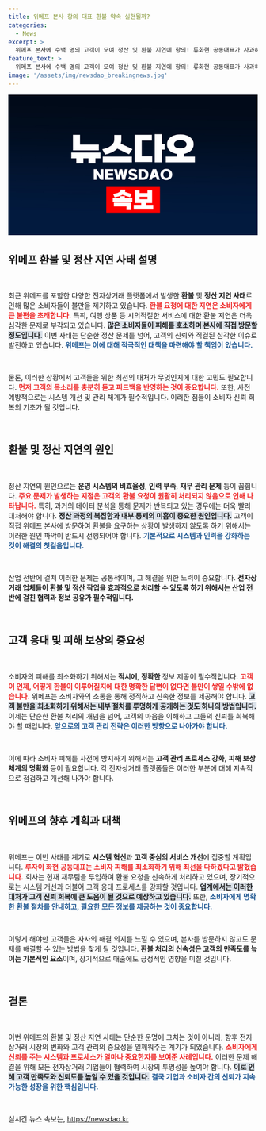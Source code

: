 ```yaml
---
title: 위메프 본사 항의 대표 환불 약속 실현될까?
categories:
  - News
excerpt: >
  위메프 본사에 수백 명의 고객이 모여 정산 및 환불 지연에 항의! 류화현 공동대표가 사과하며 피해 보상을 약속했다. 소비자 피해가 커지기 전에 대처할 수 있을지 주목된다!
feature_text: >
  위메프 본사에 수백 명의 고객이 모여 정산 및 환불 지연에 항의! 류화현 공동대표가 사과하며 피해 보상을 약속했다. 소비자 피해가 커지기 전에 대처할 수 있을지 주목된다!
image: '/assets/img/newsdao_breakingnews.jpg'
---
```


<p><img src="/assets/img/newsdao_breakingnews.jpg" alt="flaretime 속보" /></p>

<h2 data-ke-size="size26">위메프 환불 및 정산 지연 사태 설명</h2>

<p data-ke-size="size16">&nbsp;</p>

<p>최근 위메프를 포함한 다양한 전자상거래 플랫폼에서 발생한 <b>환불</b> 및 <b>정산 지연 사태</b>로 인해 많은 소비자들이 불만을 제기하고 있습니다. <b><span style="color: #ee2323;">환불 요청에 대한 지연은 소비자에게 큰 불편을 초래합니다.</span></b> 특히, 여행 상품 등 시의적절한 서비스에 대한 환불 지연은 더욱 심각한 문제로 부각되고 있습니다. <b><span style="background-color: #21538527;">많은 소비자들이 피해를 호소하며 본사에 직접 방문할 정도입니다.</span></b> 이번 사태는 단순한 정산 문제를 넘어, 고객의 신뢰와 직결된 심각한 이슈로 발전하고 있습니다. <b><span style="color: #1a5490;">위메프는 이에 대해 적극적인 대책을 마련해야 할 책임이 있습니다.</span></b></p>

<p data-ke-size="size16">&nbsp;</p>

<p>물론, 이러한 상황에서 고객들을 위한 최선의 대처가 무엇인지에 대한 고민도 필요합니다. <b><span style="color: #ee2323;">먼저 고객의 목소리를 충분히 듣고 피드백을 반영하는 것이 중요합니다.</span></b> 또한, 사전 예방책으로는 시스템 개선 및 관리 체계가 필수적입니다. 이러한 점들이 소비자 신뢰 회복의 기초가 될 것입니다.</p>

<p data-ke-size="size16">&nbsp;</p>

<h2 data-ke-size="size26">환불 및 정산 지연의 원인</h2>

<p data-ke-size="size16">&nbsp;</p>

<p>정산 지연의 원인으로는 <b>운영 시스템의 비효율성</b>, <b>인력 부족</b>, <b>재무 관리 문제</b> 등이 꼽힙니다. <b><span style="color: #ee2323;">주요 문제가 발생하는 지점은 고객의 환불 요청이 원활히 처리되지 않음으로 인해 나타납니다.</span></b> 특히, 과거의 데이터 분석을 통해 문제가 반복되고 있는 경우에는 더욱 빨리 대처해야 합니다. <b><span style="background-color: #21538527;">정산 과정의 복잡함과 내부 통제의 미흡이 중요한 원인입니다.</span></b> 고객이 직접 위메프 본사에 방문하여 환불을 요구하는 상황이 발생하지 않도록 하기 위해서는 이러한 원인 파악이 반드시 선행되어야 합니다. <b><span style="color: #1a5490;">기본적으로 시스템과 인력을 강화하는 것이 해결의 첫걸음입니다.</span></b></p>

<p data-ke-size="size16">&nbsp;</p>

<p>산업 전반에 걸쳐 이러한 문제는 공통적이며, 그 해결을 위한 노력이 중요합니다. <b>전자상거래 업체들이 환불 및 정산 작업을 효과적으로 처리할 수 있도록 하기 위해서는 산업 전반에 걸친 협력과 정보 공유가 필수적입니다.</b> </p>

<p data-ke-size="size16">&nbsp;</p>

<h2 data-ke-size="size26">고객 응대 및 피해 보상의 중요성</h2>

<p data-ke-size="size16">&nbsp;</p>

<p>소비자의 피해를 최소화하기 위해서는 <b>적시에</b>, <b>정확한</b> 정보 제공이 필수적입니다. <b><span style="color: #ee2323;">고객이 언제, 어떻게 환불이 이루어질지에 대한 명확한 답변이 없다면 불만이 쌓일 수밖에 없습니다.</span></b> 위메프는 소비자와의 소통을 통해 정직하고 신속한 정보를 제공해야 합니다. <b><span style="background-color: #21538527;">고객 불만을 최소화하기 위해서는 내부 절차를 투명하게 공개하는 것도 하나의 방법입니다.</span></b> 이제는 단순한 환불 처리의 개념을 넘어, 고객의 마음을 이해하고 그들의 신뢰를 회복해야 할 때입니다. <b><span style="color: #1a5490;">앞으로의 고객 관리 전략은 이러한 방향으로 나아가야 합니다.</span></b></p>

<p data-ke-size="size16">&nbsp;</p>

<p>이에 따라 소비자 피해를 사전에 방지하기 위해서는 <b>고객 관리 프로세스 강화</b>, <b>피해 보상 체계의 명확화</b> 등이 필요합니다. 각 전자상거래 플랫폼들은 이러한 부분에 대해 지속적으로 점검하고 개선해 나가야 합니다.</p>

<p data-ke-size="size16">&nbsp;</p>

<h2 data-ke-size="size26">위메프의 향후 계획과 대책</h2>

<p data-ke-size="size16">&nbsp;</p>

<p>위메프는 이번 사태를 계기로 <b>시스템 혁신</b>과 <b>고객 중심의 서비스 개선</b>에 집중할 계획입니다. <b><span style="color: #ee2323;">루자이 화현 공동대표는 소비자 피해를 최소화하기 위해 최선을 다하겠다고 밝혔습니다.</span></b> 회사는 현재 재무팀을 투입하여 환불 요청을 신속하게 처리하고 있으며, 장기적으로는 시스템 개선과 더불어 고객 응대 프로세스를 강화할 것입니다. <b><span style="background-color: #21538527;">업계에서는 이러한 대처가 고객 신뢰 회복에 큰 도움이 될 것으로 예상하고 있습니다.</span></b> 또한, <b><span style="color: #1a5490;">소비자에게 명확한 환불 절차를 안내하고, 필요한 모든 정보를 제공하는 것이 중요합니다.</span></b></p>

<p data-ke-size="size16">&nbsp;</p>

<p>이렇게 해야만 고객들은 자사의 해결 의지를 느낄 수 있으며, 본사를 방문하지 않고도 문제를 해결할 수 있는 방법을 찾게 될 것입니다. <b>환불 처리의 신속성은 고객의 만족도를 높이는 기본적인 요소</b>이며, 장기적으로 매출에도 긍정적인 영향을 미칠 것입니다.</p>

<p data-ke-size="size16">&nbsp;</p>

<h2 data-ke-size="size26">결론</h2>

<p data-ke-size="size16">&nbsp;</p>

<p>이번 위메프의 환불 및 정산 지연 사태는 단순한 운명에 그치는 것이 아니라, 향후 전자상거래 시장의 변화와 고객 관리의 중요성을 일깨워주는 계기가 되었습니다. <b><span style="color: #ee2323;">소비자에게 신뢰를 주는 시스템과 프로세스가 얼마나 중요한지를 보여준 사례입니다.</span></b> 이러한 문제 해결을 위해 모든 전자상거래 기업들이 협력하여 시장의 투명성을 높여야 합니다. <b><span style="background-color: #21538527;">이로 인해 고객 만족도와 신뢰도를 높일 수 있을 것입니다.</span></b> <b><span style="color: #1a5490;">결국 기업과 소비자 간의 신뢰가 지속 가능한 성장을 위한 핵심입니다.</span></b></p>

<p data-ke-size="size16">&nbsp;</p>
실시간 뉴스 속보는, <a href="https://newsdao.kr" rel="dofollow">https://newsdao.kr</a>



